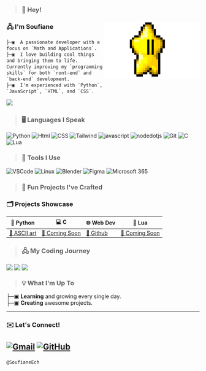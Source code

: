 >### 👋 Hey!

<div align="left">

<img src="https://raw.githubusercontent.com/SoufianeEch/SoufianeEch/refs/heads/main/star.gif" alt="Coding Animation" width="250" align="right">


### 🖧 I'm **Soufiane**
```
├─▣  A passionate developer with a focus on `Math and Applications`.  
├─▣  I love building cool things and bringing them to life. Currently improving my `programming skills` for both `ront-end` and `back-end` development.  
├─▣  I'm experienced with `Python`, `JavaScript`, `HTML`, and `CSS`.
```


![](https://komarev.com/ghpvc/?username=SoufianeEch&color=blue&theme=flat)


>### 🖥️ Languages I Speak
![Python](https://img.shields.io/badge/Python-180840?style=plastic&logo=python&logoColor=white)
![Html](https://img.shields.io/badge/Html-fc5e03?style=plastic&logo=HTML5&logoColor=white)
![CSS](https://img.shields.io/badge/Css-240278?style=plastic&logo=csswizardry&logoColor=white)
![Tailwind](https://img.shields.io/badge/tailwind-00FFFF?style=plastic&logo=tailwindcss&logoColor=black)
![javascript](https://img.shields.io/badge/Javascript-yellow?style=plastic&logo=javascript&logoColor=white)
![nodedotjs](https://img.shields.io/badge/NodeJs-darkgreen?style=plastic&logo=nodedotjs&logoColor=white)
![Git](https://img.shields.io/badge/Git-red?style=plastic&logo=git&logoColor=white)
![C](https://img.shields.io/badge/-180840?style=plastic&logo=c&logoColor=white)
![Lua](https://img.shields.io/badge/Lua-blue?style=plastic&logo=Lua&logoColor=white)

>### 🧰 Tools I Use

![VSCode](https://img.shields.io/badge/VS%20-Code-blue.svg?logo=visual-studio-code)
![Linux](https://img.shields.io/badge/Linux-FCC624?style=flat&logo=linux&logoColor=black)
![Blender](https://img.shields.io/badge/Blender-E57924?style=flat&logo=blender&logoColor=white)
![Figma](https://img.shields.io/badge/Figma-F24E1E?style=flat&logo=figma&logoColor=white)
![Microsoft 365](https://img.shields.io/badge/Microsoft_365-21A366?style=flat&logo=microsoft-office&logoColor=white)


>### 🔧 Fun Projects I've Crafted

### 🗂️ Projects Showcase

| 🐍 Python              | 💻 C                      |🌐 Web Dev               | 🌙 Lua                    |
|------------------------|---------------------------|-------------------------|---------------------------|
| [🔗 ASCII art](https://github.com/SoufianeEch/ascii-art/) | [🔗 Coming Soon](https://github.com/SoufianeEch) | [🔗 Github](https://github.com/SoufianeEch/pokemonSearch/tree/main/pokemon-seach-img) | [🔗 Coming Soon](https://github.com/SoufianeEch) |

>### 🖧 My Coding Journey

<img align="center" src="https://github-readme-streak-stats.herokuapp.com/?user=SoufianeEch&theme=radical&hide_border=true&date_format=M%20j%5B%2C%20Y%5D" width="400"/>

<img align="center" src="https://github-readme-stats.vercel.app/api?username=SoufianeEch&show_icons=true&theme=radical&hide_border=true" width="400"/>

<img align="center" src="https://github-readme-stats.vercel.app/api/top-langs/?username=SoufianeEch&layout=compact&theme=radical&hide_border=true" width="400"/>

>### 💡 What I'm Up To

├─▣ **Learning** and growing every single day.  
├─▣ **Creating** awesome projects.

---

### ✉️ Let's Connect!

[![Gmail](https://img.shields.io/badge/Gmail-Say%20Hello-D14836?style=flat&logo=gmail&logoColor=white)](mailto:soufiane.ech.chouia@gmail.com)
[![GitHub](https://img.shields.io/badge/GitHub-Check%20Out%20My%20Work-181717?style=flat&logo=github&logoColor=white)](https://github.com/SoufianeEch)
---

`@SoufianeEch`
